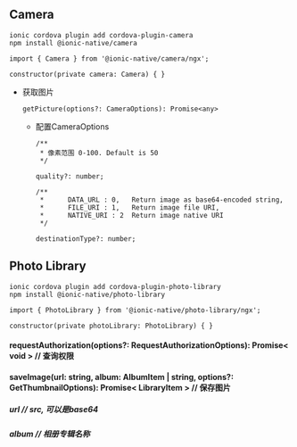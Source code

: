 ## Camera

```
ionic cordova plugin add cordova-plugin-camera
npm install @ionic-native/camera
```

```
import { Camera } from '@ionic-native/camera/ngx';

constructor(private camera: Camera) { }
```

+ 获取图片
  ```
  getPicture(options?: CameraOptions): Promise<any>
  ```

  + 配置CameraOptions

    ```
    /**
     * 像素范围 0-100. Default is 50
     */

    quality?: number;
    ```


    ```
    /**
     *      DATA_URL : 0,   Return image as base64-encoded string,
     *      FILE_URI : 1,   Return image file URI,
     *      NATIVE_URI : 2  Return image native URI
     */

    destinationType?: number;
    ```




## Photo Library

```
ionic cordova plugin add cordova-plugin-photo-library
npm install @ionic-native/photo-library
```

```
import { PhotoLibrary } from '@ionic-native/photo-library/ngx';

constructor(private photoLibrary: PhotoLibrary) { }
```

#### requestAuthorization(options?: RequestAuthorizationOptions): Promise< void > // 查询权限

#### saveImage(url: string, album: AlbumItem | string, options?: GetThumbnailOptions): Promise< LibraryItem > // 保存图片

##### url // src, 可以是base64
##### album //  相册专辑名称
